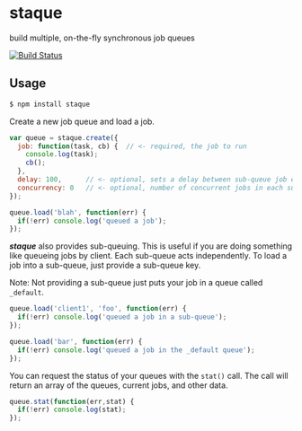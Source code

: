 staque
======

build multiple, on-the-fly synchronous job queues

[![Build Status](https://secure.travis-ci.org/kevinohara80/staque.png?branch=master)](http://travis-ci.org/kevinohara80/staque)

## Usage

```bash
$ npm install staque
```

Create a new job queue and load a job.

```js
var queue = staque.create({
  job: function(task, cb) {  // <- required, the job to run
    console.log(task);
    cb();   
  }, 
  delay: 100,      // <- optional, sets a delay between sub-queue job execution
  concurrency: 0   // <- optional, number of concurrent jobs in each sub-queue
});

queue.load('blah', function(err) {
  if(!err) console.log('queued a job');
});

```

***staque*** also provides sub-queuing. This is useful if you are doing something like queueing jobs by client. Each sub-queue acts independently. To load a job into a sub-queue, just provide a sub-queue key.

Note: Not providing a sub-queue just puts your job in a queue called `_default`.

```js
queue.load('client1', 'foo', function(err) {
  if(!err) console.log('queued a job in a sub-queue');
});

queue.load('bar', function(err) {
  if(!err) console.log('queued a job in the _default queue');
});
```

You can request the status of your queues with the `stat()` call. The call will return an array of the queues, current jobs, and other data.

```js
queue.stat(function(err,stat) {
  if(!err) console.log(stat);
});
```



